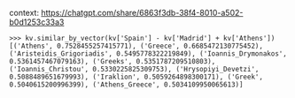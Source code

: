 context: <https://chatgpt.com/share/6863f3db-38f4-8010-a502-b0d1253c33a3>

```
>>> kv.similar_by_vector(kv['Spain'] - kv['Madrid'] + kv['Athens'])
[('Athens', 0.7528455257415771), ('Greece', 0.6685472130775452), ('Aristeidis_Grigoriadis', 0.5495778322219849), ('Ioannis_Drymonakos', 0.5361457467079163), ('Greeks', 0.5351787209510803), ('Ioannis_Christou', 0.5330225825309753), ('Hrysopiyi_Devetzi', 0.5088489651679993), ('Iraklion', 0.5059264898300171), ('Greek', 0.5040615200996399), ('Athens_Greece', 0.5034109950065613)]
```
